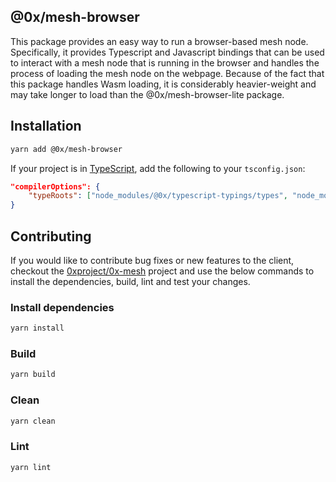 ## @0x/mesh-browser

This package provides an easy way to run a browser-based mesh node. Specifically, it
provides Typescript and Javascript bindings that can be used to interact with a mesh
node that is running in the browser and handles the process of loading the mesh node
on the webpage. Because of the fact that this package handles Wasm loading, it is
considerably heavier-weight and may take longer to load than the @0x/mesh-browser-lite
package.

## Installation

```bash
yarn add @0x/mesh-browser
```

If your project is in [TypeScript](https://www.typescriptlang.org/), add the following to your `tsconfig.json`:

```json
"compilerOptions": {
    "typeRoots": ["node_modules/@0x/typescript-typings/types", "node_modules/@types"],
}
```

## Contributing

If you would like to contribute bug fixes or new features to the client, checkout the [0xproject/0x-mesh](https://github.com/0xProject/0x-mesh) project and use the below commands to install the dependencies, build, lint and test your changes.

### Install dependencies

```bash
yarn install
```

### Build

```bash
yarn build
```

### Clean

```bash
yarn clean
```

### Lint

```bash
yarn lint
```
